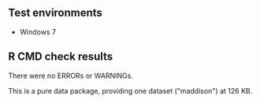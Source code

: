 ## Test environments
* Windows 7 

## R CMD check results
There were no ERRORs or WARNINGs. 

This is a pure data package, providing one dataset ("maddison") at 126 KB.